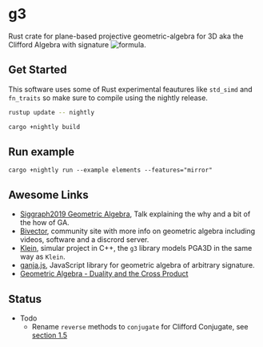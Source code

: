 # g3

Rust crate for plane-based projective geometric-algebra for 3D aka the Clifford Algebra with signature ![formula](https://render.githubusercontent.com/render/math?math=P%28\mathbb{R}^{*}_{3,0,1}%29).

## Get Started

This software uses some of Rust experimental feautures like `std_simd` and `fn_traits` so make sure to compile using the nightly release.

```bash
rustup update -- nightly
```

```bash
cargo +nightly build
```

## Run example

```
cargo +nightly run --example elements --features="mirror"
```

## Awesome Links

* [Siggraph2019 Geometric Algebra](https://www.youtube.com/watch?v=tX4H_ctggYo), Talk explaining the why and a bit of the how of GA.
* [Bivector](https://bivector.net/), community site with more info on geometric algebra including videos, software and a discrord server.
* [Klein](https://www.jeremyong.com/klein/), simular project in C++, the `g3` library models PGA3D in the same way as `Klein`.
* [ganja.js](https://github.com/enkimute/ganja.js), JavaScript library for geometric algebra of arbitrary signature.
* [Geometric Algebra - Duality and the Cross Product](https://www.youtube.com/watch?v=RAcyVrMNV5s)

## Status

* Todo 
  * Rename `reverse` methods to `conjugate` for Clifford Conjugate, see [section 1.5](https://observablehq.com/@enkimute/glu-lookat-in-3d-pga)
